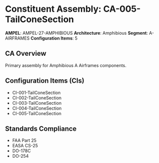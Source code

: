 # Constituent Assembly: CA-005-TailConeSection

**AMPEL**: AMPEL-27-AMPHIBIOUS
**Architecture**: Amphibious
**Segment**: A-AIRFRAMES
**Configuration Items**: 5

## CA Overview
Primary assembly for Amphibious A Airframes components.

## Configuration Items (CIs)
- CI-001-TailConeSection
- CI-002-TailConeSection
- CI-003-TailConeSection
- CI-004-TailConeSection
- CI-005-TailConeSection

## Standards Compliance
- FAA Part 25
- EASA CS-25
- DO-178C
- DO-254
